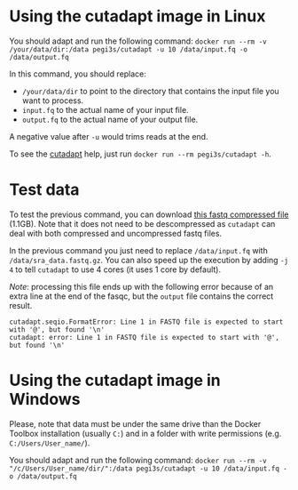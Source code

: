 # Using the cutadapt image in Linux
You should adapt and run the following command: `docker run --rm -v /your/data/dir:/data pegi3s/cutadapt -u 10 /data/input.fq -o /data/output.fq`

In this command, you should replace:
- `/your/data/dir` to point to the directory that contains the input file you want to process.
- `input.fq` to the actual name of your input file.
- `output.fq` to the actual name of your output file.

A negative value after `-u` would trims reads at the end.

To see the [cutadapt](http://cutadapt.readthedocs.io/) help, just run `docker run --rm pegi3s/cutadapt -h`.

# Test data
To test the previous command, you can download [this fastq compressed file](https://trace.ncbi.nlm.nih.gov/Traces/sra/sra.cgi?cmd=dload&run_list=SRR1654650&format=fastq) (1.1GB). Note that it does not need to be descompressed as `cutadapt` can deal with both compressed and uncompressed fastq files. 

In the previous command you just need to replace `/data/input.fq` with `/data/sra_data.fastq.gz`. You can also speed up the execution by adding `-j 4` to tell `cutadapt` to use 4 cores (it uses 1 core by default).

*Note*: processing this file ends up with the following error because of an extra line at the end of the fasqc, but the `output` file contains the correct result.

```
cutadapt.seqio.FormatError: Line 1 in FASTQ file is expected to start with '@', but found '\n'
cutadapt: error: Line 1 in FASTQ file is expected to start with '@', but found '\n'
```

# Using the cutadapt image in Windows

Please, note that data must be under the same drive than the Docker Toolbox installation (usually `C:`) and in a folder with write permissions (e.g. `C:/Users/User_name/`).

You should adapt and run the following command: `docker run --rm -v "/c/Users/User_name/dir/":/data pegi3s/cutadapt -u 10 /data/input.fq -o /data/output.fq`
